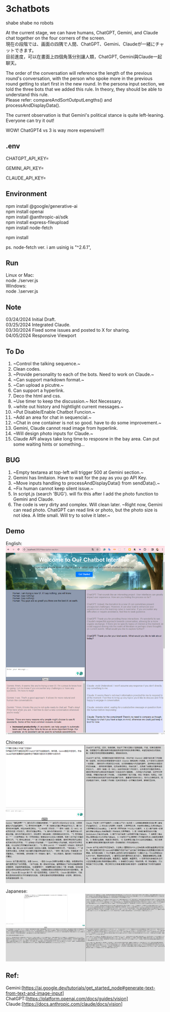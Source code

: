 # 3chatbots
 shabe shabe no robots

At the current stage, we can have humans, ChatGPT, Gemini, and Claude chat together on the four corners of the screen.  
現在の段階では、画面の四隅で人間、ChatGPT、Gemini、Claudeが一緒にチャットできます。  
目前進度，可以在畫面上四個角落分別讓人類，ChatGPT, Gemini與Claude一起聊天。  

The order of the conversation will reference the length of the previous round's conversation, with the person who spoke more in the previous round getting to start first in the new round. In the persona input section, we told the three bots that we added this rule. In theory, they should be able to understand this rule.  
Please refer: compareAndSortOutputLengths() and processAndDisplayData().  

The current observation is that Gemini's political stance is quite left-leaning. Everyone can try it out!  

WOW! ChatGPT4 vs 3 is way more expensive!!!  





## .env
CHATGPT_API_KEY=  

GEMINI_API_KEY=  

CLAUDE_API_KEY=  



## Environment  
npm install @google/generative-ai  
npm install openai  
npm install @anthropic-ai/sdk  
npm install express-fileupload  
npm install node-fetch  

npm install  

ps. node-fetch ver. i am usinig is "^2.6.1",  




## Run  
Linux or Mac:  
node ./server.js  
Windows:  
node .\server.js  
  
##  Note  
03/24/2024 Initial Draft.  
03/25/2024 Integrated Claude.  
03/30/2024 Fixed some issues and posted to X for sharing.  
04/05/2024 Responsive Viewport  



## To Do  
1. ~Control the talking sequence.~  
2. Clean codes.  
3. ~Provide personality to each of the bots. Need to work on Claude.~    
4. ~Can support markdown format.~  
5. ~Can upload a picutre.~    
6. Can support a hyperlink.  
7. Deco the html and css.  
8. ~Use timer to keep the discussion.~ Not Necessary.  
9. ~white out history and hightlight current messages.~  
10. ~Put Disable/Enable Chatbot Funcion.~  
11. ~Add an area for chat in sequencial.~  
12. ~Chat in one container is not so good. have to do some improvement.~    
13. Gemini, Claude cannot read image from hyperlink.    
14. ~Will design photo inputs for Claude.~  
15. Claude API always take long time to resposne in the bay area. Can put some waiting hints or something...  





## BUG  
1. ~Empty textarea at top-left will trigger 500 at Gemini section.~  
2. Gemini has limitaion. Have to wait for the pay as you go API Key.  
3. ~Move inputs handling to processAndDisplayData() from sendData().~
4. ~Fix human cannot keep silent issue.~  
5. In script.js (search 'BUG'). will fix this after I add the photo function to Gemini and Claude.  
6. The code is very dirty and complex. Will clean later. ~Right now, Gemini can read photo. ChatGPT can read link or photo, but the photo size is not idea. A little small. Will try to solve it later.~  








## Demo  
English:  
![Demo 1](https://github.com/Trina0224/3chatbots/blob/main/pics/Screenshot%202024-03-30%20152131.png)  

Chinese:    
![Demo 2](https://github.com/Trina0224/3chatbots/blob/main/pics/Screenshot%202024-03-26%20004357.png)

Japanese:  
![Demo 3](https://github.com/Trina0224/3chatbots/blob/main/pics/Screenshot%202024-03-26%20010348.png)  

## Ref:  
Gemini:[https://ai.google.dev/tutorials/get_started_node#generate-text-from-text-and-image-input]  
ChatGPT:[https://platform.openai.com/docs/guides/vision]  
Claude:[https://docs.anthropic.com/claude/docs/vision]  

